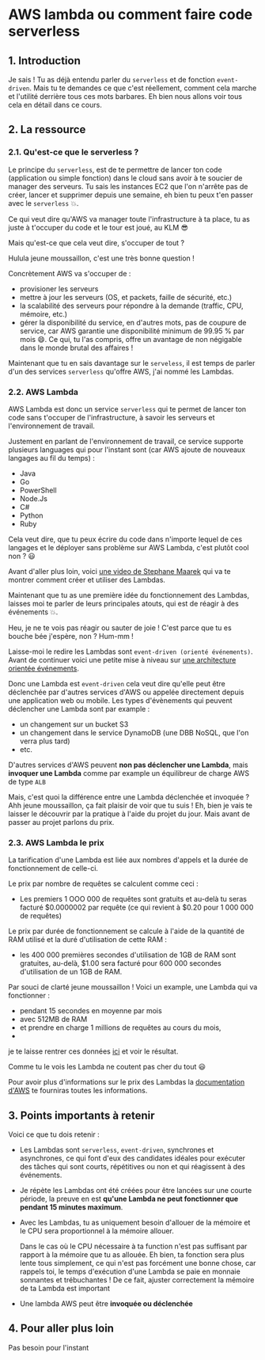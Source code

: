 # AWS lambda ou comment faire code serverless

## 1. Introduction
Je sais ! Tu as déjà entendu parler du `serverless` et de fonction `event-driven`.
Mais tu te demandes ce que c'est réellement, comment cela marche et l'utilité derrière tous ces mots barbares.
Eh bien nous allons voir tous cela en détail dans ce cours.

## 2. La ressource
### 2.1. Qu'est-ce que le serverless ?
Le principe du `serverless`, est de te permettre de lancer ton code (application ou simple fonction) 
dans le cloud sans avoir à te soucier de manager des serveurs. 
Tu sais les instances EC2 que l'on n'arrête pas de créer, lancer et supprimer depuis une semaine, 
eh bien tu peux t'en passer avec le `serverless` 💥.

Ce qui veut dire qu'AWS va manager toute l'infrastructure à ta place, 
tu as juste à t'occuper du code et le tour est joué, au KLM 😎

Mais qu'est-ce que cela veut dire, s'occuper de tout ? 

Hulula jeune moussaillon, c'est une très bonne question !

Concrètement AWS va s'occuper de :
- provisioner les serveurs
- mettre à jour les serveurs (OS, et packets, faille de sécurité, etc.)
- la scalabilité des serveurs pour répondre à la demande (traffic, CPU, mémoire, etc.)
- gérer la disponibilité du service, en d'autres mots, pas de coupure de service, car AWS garantie une disponibilité minimum de 99.95 % par mois 😄.
  Ce qui, tu l'as compris, offre un avantage de non négigable dans le monde brutal des affaires !

Maintenant que tu en sais davantage sur le `serveless`, il est temps de parler d'un des services `serverless` qu'offre AWS, 
j'ai nommé les Lambdas.

### 2.2. AWS Lambda
AWS Lambda est donc un service `serverless` qui te permet de lancer ton code sans t'occuper de l'infrastructure,
à savoir les serveurs et l'environnement de travail.

Justement en parlant de l'environnement de travail, ce service supporte plusieurs languages qui pour l'instant sont (car AWS ajoute de nouveaux langages au fil du temps) :
- Java
- Go
- PowerShell
- Node.Js
- C#
- Python
- Ruby

Cela veut dire, que tu peux écrire du code dans n'importe lequel de ces langages 
et le déployer sans problème sur AWS Lambda, c'est plutôt cool non ? :smiley:


Avant d'aller plus loin, 
voici [une video de Stephane Maarek](https://www.youtube.com/watch?v=seaBeltaKhw) 
qui va te montrer comment créer et utiliser des Lambdas.


Maintenant que tu as une première idée du fonctionnement des Lambdas, 
laisses moi te parler de leurs principales atouts, qui est de réagir à des événements 💥.


Heu, je ne te vois pas réagir ou sauter de joie !
C'est parce que tu es bouche bée j'espère, non ? Hum-mm ! 

Laisse-moi le redire les Lambdas sont `event-driven (orienté événements)`. 
Avant de continuer voici une petite mise à niveau sur [une architecture orientée événements](https://www.redhat.com/fr/topics/integration/what-is-event-driven-architecture).


Donc une Lambda est `event-driven` cela veut dire qu'elle peut être déclenchée par d'autres services d'AWS ou appelée directement depuis une application web ou mobile.
Les types d'évènements qui peuvent déclencher une Lambda sont par example :
- un changement sur un bucket S3
- un changement dans le service DynamoDB (une DBB NoSQL, que l'on verra plus tard)
- etc.

D'autres services d'AWS peuvent **non pas déclencher une Lambda**,
mais **invoquer une Lambda** comme par example un équilibreur de charge AWS de type `ALB`

Mais, c'est quoi la différence entre une Lambda déclenchée et invoquée ?
Ahh jeune moussaillon, ça fait plaisir de voir que tu suis ! 
Eh, bien je vais te laisser le découvrir par la pratique à l'aide du projet du jour.
Mais avant de passer au projet parlons du prix.

### 2.3. AWS Lambda le prix
La tarification d'une Lambda est liée aux nombres d'appels et la durée de fonctionnement de celle-ci.

Le prix par nombre de requêtes se calculent comme ceci :
- Les premiers 1 OOO 000 de requêtes sont gratuits et au-delà tu seras facturé $0.0000002 par requête (ce qui revient à $0.20 pour 1 000 000 de requêtes)

Le prix par durée de fonctionnement se calcule à l'aide de la quantité de RAM utilisé et la duré d'utilisation de cette RAM :
- les 400 000 premières secondes d'utilisation de 1GB de RAM sont gratuites, au-delà, $1.00 sera facturé pour 600 000 secondes d'utilisation de un 1GB de RAM. 


Par souci de clarté jeune moussaillon ! Voici un example, une Lambda qui va fonctionner :
- pendant 15 secondes en moyenne par mois
- avec 512MB de RAM 
- et prendre en charge 1 millions de requêtes au cours du mois,
-  
je te laisse rentrer ces données [ici](https://s3.amazonaws.com/lambda-tools/pricing-calculator.html) et voir le résultat.

Comme tu le vois les Lambda ne coutent pas cher du tout 😃

Pour avoir plus d'informations sur le prix des Lambdas la [documentation d'AWS](https://docs.aws.amazon.com/lambda/latest/dg/welcome.html) te fourniras toutes les informations.

## 3. Points importants à retenir
Voici ce que tu dois retenir :

- Les Lambdas sont `serverless`, `event-driven`, synchrones et asynchrones, 
  ce qui font d'eux des candidates idéales pour exécuter des tâches qui sont courts, répétitives ou non et qui réagissent à des événements.

- Je répète les Lambdas ont été créées pour être lancées sur une courte période, 
  la preuve en est **qu'une Lambda ne peut fonctionner que pendant 15 minutes maximum**.

- Avec les Lambdas, tu as uniquement besoin d'allouer de la mémoire et le CPU sera proportionnel à la mémoire allouer.

  Dans le cas où le CPU nécessaire à ta function n'est pas suffisant par rapport à la mémoire que tu as allouée. 
  Eh bien, ta fonction sera plus lente tous simplement, ce qui n'est pas forcément une bonne chose, car rappels toi, le temps d'exécution d'une Lambda se paie en     monnaie sonnantes et trébuchantes ! De ce fait, ajuster correctement la mémoire de ta Lambda est important

- Une lambda AWS peut être **invoquée ou déclenchée**

## 4. Pour aller plus loin
Pas besoin pour l'instant
